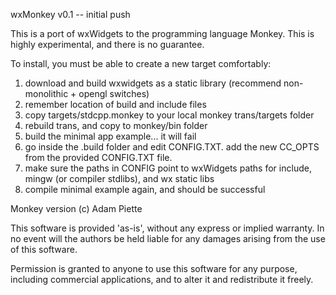 wxMonkey v0.1 -- initial push

This is a port of wxWidgets to the programming language Monkey.
This is highly experimental, and there is no guarantee.

To install, you must be able to create a new target comfortably:
1. download and build wxwidgets as a static library (recommend non-monolithic + opengl switches)
2. remember location of build and include files
3. copy targets/stdcpp.monkey to your local monkey trans/targets folder
4. rebuild trans, and copy to monkey/bin folder
5. build the minimal app example... it will fail
6. go inside the .build folder and edit CONFIG.TXT. add the new CC_OPTS from the provided CONFIG.TXT file.
7. make sure the paths in CONFIG point to wxWidgets paths for include, mingw (or compiler stdlibs), and wx static libs
8. compile minimal example again, and should be successful


Monkey version (c) Adam Piette

This software is provided 'as-is', without any express or implied
warranty. In no event will the authors be held liable for any damages
arising from the use of this software.

Permission is granted to anyone to use this software for any purpose,
including commercial applications, and to alter it and redistribute it
freely.